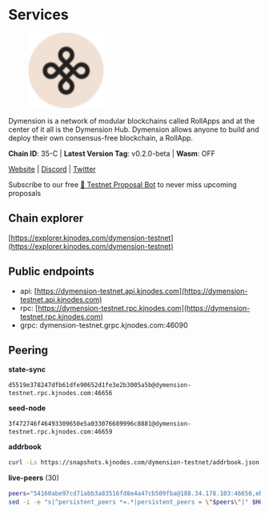 # Services

<figure><img src="https://raw.githubusercontent.com/kj89/cosmos-images/main/logos/dymension.png" width="150" alt=""><figcaption></figcaption></figure>

Dymension is a network of modular blockchains called RollApps  and at the center of it all is the Dymension Hub. Dymension  allows anyone to build and deploy their own consensus-free blockchain, a RollApp.

**Chain ID**: 35-C | **Latest Version Tag**: v0.2.0-beta | **Wasm**: OFF

[Website](https://dymension.xyz/) | [Discord](https://discord.gg/dymension) | [Twitter](https://twitter.com/dymensionXYZ)



Subscribe to our free [🤖 Testnet Proposal Bot](https://t.me/kjnodes_testnet_proposal_bot) to never miss upcoming proposals


## Chain explorer
[https://explorer.kjnodes.com/dymension-testnet](https://explorer.kjnodes.com/dymension-testnet)

## Public endpoints

* api: [https://dymension-testnet.api.kjnodes.com](https://dymension-testnet.api.kjnodes.com)
* rpc: [https://dymension-testnet.rpc.kjnodes.com](https://dymension-testnet.rpc.kjnodes.com)
* grpc: dymension-testnet.grpc.kjnodes.com:46090

## Peering

**state-sync**

```text
d5519e378247dfb61dfe90652d1fe3e2b3005a5b@dymension-testnet.rpc.kjnodes.com:46656
```

**seed-node**

```text
3f472746f46493309650e5a033076689996c8881@dymension-testnet.rpc.kjnodes.com:46659
```

**addrbook**
```bash
curl -Ls https://snapshots.kjnodes.com/dymension-testnet/addrbook.json > $HOME/.dymension/config/addrbook.json
```

**live-peers** (30)
```bash
peers="54160abe97cd71abb3a83516fd8e4a47cb509fba@188.34.178.103:46656,eb524a9ed0e080ec4fa9a21df3f5f56e94e0e811@51.89.7.235:26652,e891edc820240a032c89a2ae8f17e3d1d44ecaf9@15.204.31.186:26656,dddc76ca6279ac90b12cf35b39c46a2fc2c2ce52@5.161.78.48:46656,39794289e20cf80eba0a720eed58e7097e5686c1@136.243.103.53:46656,c6cdcc7f8e1a33f864956a8201c304741411f219@3.214.163.125:26656,88e09de4c713ecb3497f39f6e6c599aea7a10750@65.109.38.111:20556,5dbbb68e0c8a86bdc372cf1de0691f1cdc6a96ad@82.208.23.223:27656,5c2a752c9b1952dbed075c56c600c3a79b58c395@195.3.220.54:27086,747d05bfe9f3e0c2e0462ac351c577699e1d9b8c@207.244.244.194:26656,a6b148f8419992dd2a1c4733f0b707d489580ae8@109.238.12.65:27656,f8f5bd34b9ee737646758120685d96656adcd2d8@18.207.225.212:26656,a85420b25181bdb9b3a38741c48dafd5fb3b922f@209.34.205.57:26656,877f82353e8cd6e2586ea37a6d16064eae081a74@192.95.30.128:31656,e6ea3444ac85302c336000ac036f4d86b97b3d3e@38.146.3.199:20556,0ee31ef97ba6b6c13b25b5c528163f2092821c2d@65.21.132.27:24856,d5519e378247dfb61dfe90652d1fe3e2b3005a5b@65.109.68.190:46656,1a5b4c236f922a320eda3b86a661b6c8793d5df3@161.97.145.250:26656,4d2ec1e61d61550fc5bfacc57e971ff9b6181152@135.181.180.29:26656,98a03e1d03c1646e982b3379c0132d3828b0cacd@37.128.87.66:26656,b24974dd15a984f882438d907ee97c6baf1ae766@185.177.116.36:656,60f464943e6434579abdfa28a3122bd2d6008dec@139.99.68.119:26656,e8a706e3a81a36a6dded6cc02eabaf5d355f4c1d@80.79.5.171:28656,4c25618c9465c0aaea91d936be446d5db04be3d1@195.201.237.185:46656,8b5367df2b1287174ce8950654953d81a7d69a29@144.76.201.43:26556,0f64a6d52eec5563d2461ccc599e742c56cbcf4a@185.245.183.172:26656,36d734269c8e69fd60e9050a7f47733b2e570d1c@89.117.57.201:11656,ba2ef45240cc997443df795b801a34602ba68b55@65.109.92.241:17886,f9d5e36ecc66b48f9fb940a778dd0c3b6b7c3d1d@65.109.106.211:26656,6011e62596d177073f3bed476622162652ab4310@164.68.105.143:26656"
sed -i -e "s|^persistent_peers *=.*|persistent_peers = \"$peers\"|" $HOME/.dymension/config/config.toml
```

